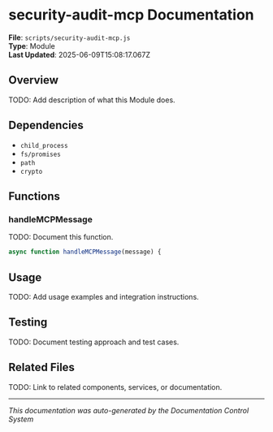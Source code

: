 # security-audit-mcp Documentation

**File**: `scripts/security-audit-mcp.js`  
**Type**: Module  
**Last Updated**: 2025-06-09T15:08:17.067Z

## Overview

TODO: Add description of what this Module does.

## Dependencies

- `child_process`
- `fs/promises`
- `path`
- `crypto`

## Functions

### handleMCPMessage

TODO: Document this function.

```js
async function handleMCPMessage(message) {
```

## Usage

TODO: Add usage examples and integration instructions.

## Testing

TODO: Document testing approach and test cases.

## Related Files

TODO: Link to related components, services, or documentation.

---
*This documentation was auto-generated by the Documentation Control System*
